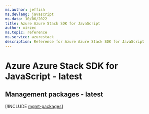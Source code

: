 ```yaml
---
ms.author: jeffish
ms.devlang: javascript
ms.data: 10/06/2022
title: Azure Azure Stack SDK for JavaScript
author: xirzec
ms.topic: reference
ms.service: azurestack
description: Reference for Azure Azure Stack SDK for JavaScript
---
```

# Azure Azure Stack SDK for JavaScript - latest

## Management packages - latest
[!INCLUDE [mgmt-packages](azure-stack-mgmt-index.md)]